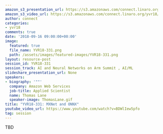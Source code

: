 ```yaml
---
amazon_s3_presentation_url: https://s3.amazonaws.com/connect.linaro.org/yvr18/presentations/yvr18-331.pdf
amazon_s3_video_url: https://s3.amazonaws.com/connect.linaro.org/yvr18/videos/yvr18-331.mp4
author: connect
categories:
- yvr18
comments: true
date: '2018-09-16 09:00:00+00:00'
image:
  featured: true
  file_name: YVR18-331.png
  path: /assets/images/featured-images/YVR18-331.png
layout: resource-post
session_id: YVR18-331
session_track: AI and Neural Networks on Arm Summit , AI/ML
slideshare_presentation_url: None
speakers:
- biography: '""'
  company: Amazon Web Services
  job-title: Applied Scientist
  name: Thomas Lane
  speaker-image: ThomasLane.gif
title: "YVR18-331: MXNet and ONNX"
youtube_video_url: https://www.youtube.com/watch?v=BDWlIew5pfo
tag: session
---
```


TBD
